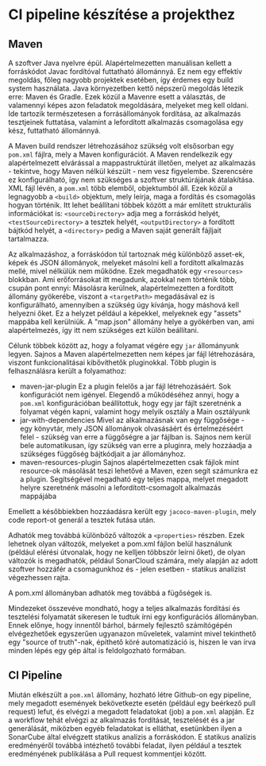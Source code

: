 # CI pipeline készítése a projekthez

## Maven

A szoftver Java nyelvre épül. Alapértelmezetten manuálisan kellett a forráskódot Javac fordítóval futtatható állománnyá. Ez nem egy effektív megoldás, főleg nagyobb projektek esetében, így érdemes egy build system használata. Java környezetben kettő népszerű megoldás létezik erre: Maven és Gradle. Ezek közül a Mavenre esett a választás, de valamennyi képes azon feladatok megoldására, melyeket meg kell oldani. Ide tartozik természetesen a forrásállományok fordítása, az alkalmazás tesztjeinek futtatása, valamint a lefordított alkalmazás csomagolása egy kész, futtatható állománnyá. 

A Maven build rendszer létrehozásához szükség volt elsősorban egy `pom.xml` fájlra, mely a Maven konfigurációt. A Maven rendelkezik egy alapértelmezett elvárással a mappastruktúrát illetően, melyet az alkalmazás - tekintve, hogy Maven nélkül készült - nem vesz figyelembe. Szerencsére ez konfigurálható, így nem szükséges a szoftver struktúrájának átalakítása. 
XML fájl lévén, a `pom.xml` több elemből, objektumból áll. Ezek közül a legnagyobb a `<build>` objektum, mely leírja, maga a fordítás és csomagolás hogyan történik. Itt lehet beállítani többek között a már említett strukturális információkat is: `<sourceDirectory>` adja meg a forráskód helyét, `<testSourceDirectory>` a tesztek helyét, `<outputDirectory>` a fordított bájtkód helyét, a `<directory>` pedig a Maven saját generált fájljait tartalmazza. 

Az alkalmazáshoz, a forráskódon túl tartoznak még különböző asset-ek, képek és JSON állományok, melyeket másolni kell a fordított alkalmazás mellé, mivel nélkülük nem működne. Ezek megadhatók egy `<resources>` blokkban. Ami erőforrásokat itt megadunk, azokkal nem történik több, csupán pont ennyi: Másolásra kerülnek, alapértelmezetten a fordított állomány gyökerébe, viszont a `<targetPath>` megadásával ez is konfigurálható, amennyiben a szükség úgy kívánja, hogy máshová kell helyezni őket. Ez a helyzet például a képekkel, melyeknek egy "assets" mappába kell kerülniük. A "map.json" állomány helye a gyökérben van, ami alapértelmezés, így itt nem szükséges ezt külön beállítani. 

Célunk többek között az, hogy a folyamat végére egy `jar` állományunk legyen. Sajnos a Maven alapértelmezetten nem képes jar fájl létrehozására, viszont funkcionalitásai kibővíthetők pluginokkal. Több plugin is felhasználásra került a folyamathoz:

- maven-jar-plugin
    Ez a plugin felelős a jar fájl létrehozásáért. Sok konfigurációt nem igényel. Elegendő a működéséhez annyi, hogy a `pom.xml` konfigurációban beállítottuk, hogy egy jar fájlt szeretnénk a folyamat végén kapni, valamint hogy melyik osztály a Main osztályunk
- jar-with-dependencies
    Mivel az alkalmazásnak van egy függősége - egy könyvtár, mely JSON állományok olvasásáért és értelmezéséért felel - szükség van erre a függőségre a jar fájlban is. Sajnos nem kerül bele automatikusan, így szükség van erre a pluginra, mely hozzáadja a szükséges függőség bájtkódjait a jar állományhoz. 
- maven-resources-plugin
    Sajnos alapértelmezetten csak fájlok mint resource-ok másolását teszi lehetővé a Maven, ezen segít számunkra ez a plugin. Segítségével megadható egy teljes mappa, melyet megadott helyre szeretnénk másolni a lefordított-csomagolt alkalmazás mappájába
    
Emellett a későbbiekben hozzáadásra került egy `jacoco-maven-plugin`, mely code report-ot generál a tesztek futása után.

Adhatók meg továbbá különböző változók a `<properties>` részben. Ezek lehetnek olyan változók, melyeket a pom.xml fájlon belül használunk (például elérési útvonalak, hogy ne kelljen többször leírni őket), de olyan változók is megadhatók, például SonarCloud számára, mely alapján az adott szoftver hozzáfér a csomagunkhoz és - jelen esetben - statikus analízist végezhessen rajta.

A pom.xml állományban adhatók meg továbbá a fügőségek is.

Mindezeket összevéve mondható, hogy a teljes alkalmazás fordítási és tesztelési folyamatát sikeresen le tudtuk írni egy konfigurációs állományban. Ennek előnye, hogy innentől bárhol, bármely fejlesztő számítógépén elvégezhetőek egyszerűen ugyanazon műveletek, valamint mivel tekinthető egy "source of truth"-nak, építhető köré automatizáció is, hiszen le van írva minden lépés egy gép által is feldolgozható formában.

## CI Pipeline

Miután elkészült a `pom.xml` állomány, hozható létre Github-on egy pipeline, mely megadott események bekövetkezte esetén (például egy beérkező pull request) lefut, és elvégzi a megadott feladatokat (job) a `pom.xml` alapján. Ez a workflow tehát elvégzi az alkalmazás fordítását, tesztelését és a jar generálását, miközben egyéb feladatokat is elláthat, esetünkben ilyen a SonarCube által elvégzett statikus analízis a forráskódon. E statikus analízis eredményéről továbbá intézhető további feladat, ilyen például a tesztek eredményének publikálása a Pull request kommentjei között.
